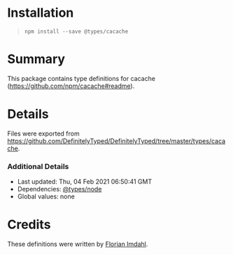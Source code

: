 # Installation
> `npm install --save @types/cacache`

# Summary
This package contains type definitions for cacache (https://github.com/npm/cacache#readme).

# Details
Files were exported from https://github.com/DefinitelyTyped/DefinitelyTyped/tree/master/types/cacache.

### Additional Details
 * Last updated: Thu, 04 Feb 2021 06:50:41 GMT
 * Dependencies: [@types/node](https://npmjs.com/package/@types/node)
 * Global values: none

# Credits
These definitions were written by [Florian Imdahl](https://github.com/ffflorian).
